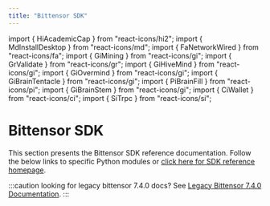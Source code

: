 ```yaml
---
title: "Bittensor SDK"
---
```


import { HiAcademicCap } from "react-icons/hi2";
import { MdInstallDesktop } from "react-icons/md";
import { FaNetworkWired } from "react-icons/fa";
import { GiMining } from "react-icons/gi";
import { GrValidate } from "react-icons/gr";
import { GiHiveMind } from "react-icons/gi";
import { GiOvermind } from "react-icons/gi";
import { GiBrainTentacle } from "react-icons/gi";
import { PiBrainFill } from "react-icons/pi";
import { GiBrainStem } from "react-icons/gi";
import { CiWallet } from "react-icons/ci";
import { SiTrpc } from "react-icons/si";


# Bittensor SDK

This section presents the Bittensor SDK reference documentation. Follow the below links to specific Python modules or [click here for SDK reference homepage](pathname:///python-api/html/index.html). 

:::caution looking for legacy bittensor 7.4.0 docs?
See [Legacy Bittensor 7.4.0 Documentation](pathname:///legacy-python-api/html/index.html).
:::

<Cards>
    <Card 
    icon={GiHiveMind}
    title='Axon'
    link='pathname:///python-api/html/autoapi/bittensor/core/axon/index.html'
    body='Axon services the forward and backward requests from other neurons.' />
    <Card
    icon={GiOvermind}
    title='Dendrite'
    link='pathname:///python-api/html/autoapi/bittensor/core/dendrite/index.html'
    body='Dendrite represents the abstracted implementation of a network client module.' />
    <Card
    icon={SiTrpc}
    title='Extrinsics'
    link='pathname:///python-api/html/autoapi/bittensor/core/extrinsics/index.html'
    body='Set weights, Axon serving, transfer, submit extrinsic, and more.' />
    <Card
    icon={GiBrainTentacle}
    title='Metagraph'
    link='pathname:///python-api/html/autoapi/bittensor/core/metagraph/index.html'
    body='Metagraph neural graph is a dynamic representation of the Bittensor network state.' />
    <Card
    icon={PiBrainFill}
    title='Subtensor'
    link='pathname:///python-api/html/autoapi/bittensor/core/subtensor/index.html'
    body='Subtensor class provides a gateway to the blockchain layer of Bittensor.' />
    <Card
    icon={GiBrainStem}
    title='Synapse'
    link='pathname:///python-api/html/autoapi/bittensor/core/synapse/index.html'
    body='Synapse module serves as a communication schema between neurons (nodes).' />
</Cards>
